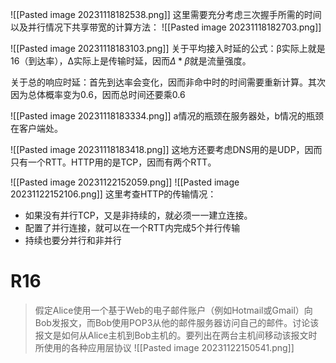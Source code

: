 ![[Pasted image 20231118182538.png]]
这里需要充分考虑三次握手所需的时间以及并行情况下共享带宽的计算方法：
![[Pasted image 20231118182703.png]]

![[Pasted image 20231118183103.png]]
关于平均接入时延的公式：β实际上就是16（到达率），Δ实际上是传输时延，因而$Δ*β$就是流量强度。

关于总的响应时延：首先到达率会变化，因而非命中时的时间需要重新计算。其次因为总体概率变为0.6，因而总时间还要乘0.6

![[Pasted image 20231118183334.png]]
a情况的瓶颈在服务器处，b情况的瓶颈在客户端处。

![[Pasted image 20231118183418.png]]
这地方还要考虑DNS用的是UDP，因而只有一个RTT。HTTP用的是TCP，因而有两个RTT。

![[Pasted image 20231122152059.png]]
![[Pasted image 20231122152106.png]]
这里考查HTTP的传输情况：
- 如果没有并行TCP，又是非持续的，就必须一一建立连接。
- 配置了并行连接，就可以在一个RTT内完成5个并行传输
- 持续也要分并行和非并行


# R16
>假定Alice使用一个基于Web的电子邮件账户（例如Hotmail或Gmail）向Bob发报文，而Bob使用POP3从他的邮件服务器访问自己的邮件。讨论该报文是如何从Alice主机到Bob主机的。要列出在两台主机间移动该报文时所使用的各种应用层协议
![[Pasted image 20231122150541.png]]

